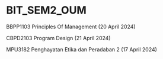 # BIT_SEM2_OUM

BBPP1103 Principles Of Management (20 April 2024)
 
CBPD2103 Program Design (21 April 2024)

MPU3182 Penghayatan Etika dan Peradaban 2 (17 April 2024)
